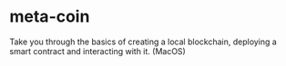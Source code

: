 # meta-coin
Take you through the basics of creating a local blockchain, deploying a smart contract and interacting with it. (MacOS)
